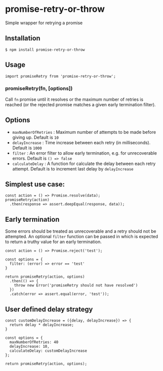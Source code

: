 # promise-retry-or-throw
Simple wrapper for retrying a promise

## Installation

`$ npm install promise-retry-or-throw`

## Usage
`import promiseRetry from 'promise-retry-or-throw';`

### promiseRetry(fn, [options])
Call `fn` promise until it resolves or the maximum number of retries is reached (or the rejected promise matches a given early termination filter).

## Options
  - `maxNumberOfRetries` : Maximum number of attempts to be made before giving up. Default is `10`
  - `delayIncrease` : Time increase between each retry (in milliseconds). Default is `1000`
  - `filter` : An error filter to allow early termination, e.g. for unrecoverable errors. Default is `() => false`
  - `calculateDelay` : A function for calculate the delay between each retry attempt. Default is to increment last delay by `delayIncrease`

## Simplest use case:
```
const action = () => Promise.resolve(data);
promiseRetry(action)
  .then(response => assert.deepEqual(response, data));
```

## Early termination
Some errors should be treated as unrecoverable and a retry should not be attempted. An optional `filter` function can be passed in which is expected to return a truthy value for an early termination.
```
const action = () => Promise.reject('test');

const options = {
  filter: (error) => error == 'test'
}

return promiseRetry(action, options)
  .then(() => {
    throw new Error('promiseRetry should not have resolved')
  })
  .catch(error => assert.equal(error, 'test'));
```

## User defined delay strategy
```
const customDelayIncrease = ({delay, delayIncrease}) => {
  return delay * delayIncrease;
}

const options = {
  maxNumberOfRetries: 40
  delayIncrease: 10,
  calculateDelay: customDelayIncrease
};

return promiseRetry(action, options);
```

